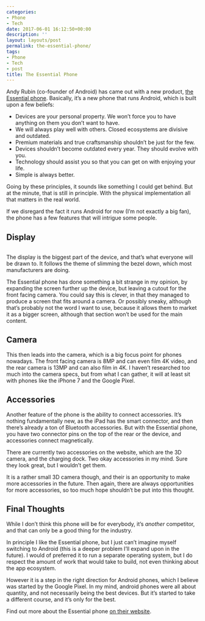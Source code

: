 ```yaml
---
categories:
- Phone
- Tech
date: 2017-06-01 16:12:50+00:00
description: ''
layout: layouts/post
permalink: the-essential-phone/
tags:
- Phone
- Tech
- post
title: The Essential Phone
---
```


<div class="kg-card-markdown">
<p>Andy Rubin (co-founder of Android) has came out with a new product, <a href="https://www.essential.com">the Essential phone</a>. Basically, it&#8217;s a new phone that runs Android, which is built upon a few beliefs:</p>
<ul>
<li>Devices are your personal property. We won&rsquo;t force you to have anything on them you don&rsquo;t want to have.</li>
<li>We will always play well with others. Closed ecosystems are divisive and outdated.</li>
<li>Premium materials and true craftsmanship shouldn&rsquo;t be just for the few.</li>
<li>Devices shouldn&rsquo;t become outdated every year. They should evolve with you.</li>
<li>Technology should assist you so that you can get on with enjoying your life.</li>
<li>Simple is always better.</li>
</ul>
<p>Going by these principles, it sounds like something I could get behind. But at the minute, that is still in principle. With the physical implementation all that matters in the real world.</p>
<p>If we disregard the fact it runs Android for now (I&#8217;m not exactly a big fan), the phone has a few features that will intrigue some people.</p>
<h2 id="display">Display</h2>
<p><img class="alignnone size-full wp-image-431" src="https://chrishannah.me/wp-content/uploads/2017/06/IMG_3419.jpg" alt=""/></p>
<p>The display is the biggest part of the device, and that&#8217;s what everyone will be drawn to. It follows the theme of slimming the bezel down, which most manufacturers are doing.</p>
<p>The Essential phone has done something a bit strange in my opinion, by expanding the screen further up the device, but leaving a cutout for the front facing camera. You could say this is clever, in that they managed to produce a screen that fits around a camera. Or possibly sneaky, although that&#8217;s probably not the word I want to use, because it allows them to market it as a bigger screen, although that section won&#8217;t be used for the main content.</p>
<h2 id="camera">Camera</h2>
<p>This then leads into the camera, which is a big focus point for phones nowadays. The front facing camera is 8MP and can even film 4K video, and the rear camera is 13MP and can also film in 4K. I haven&#8217;t researched too much into the camera specs, but from what I can gather, it will at least sit with phones like the iPhone 7 and the Google Pixel.</p>
<h2 id="accessories">Accessories</h2>
<p>Another feature of the phone is the ability to connect accessories. It&#8217;s nothing fundamentally new, as the iPad has the smart connector, and then there&#8217;s already a ton of Bluetooth accessories. But with the Essential phone, you have two connector pins on the top of the rear or the device, and accessories connect magnetically.</p>
<p>There are currently two accessories on the website, which are the 3D camera, and the charging dock. Two okay accessories in my mind. Sure they look great, but I wouldn&#8217;t get them.</p>
<p>It is a rather small 3D camera though, and their is an opportunity to make more accessories in the future. Then again, there are always opportunities for more accessories, so too much hope shouldn&#8217;t be put into this thought.</p>
<h2 id="finalthoughts">Final Thoughts</h2>
<p>While I don&#8217;t think this phone will be for everybody, it&#8217;s <em>another</em> competitor, and that can only be a good thing for the industry.</p>
<p>In principle I like the Essential phone, but I just can&#8217;t imagine myself switching to Android (this is a deeper problem I&#8217;ll expand upon in the future). I would of preferred it to run a separate operating system, but I do respect the amount of work that would take to build, not even thinking about the app ecosystem.</p>
<p>However it is a step in the right direction for Android phones, which I believe was started by the Google Pixel. In my mind, android phones were all about quantity, and not necessarily being the best devices. But it&#8217;s started to take a different course, and it&#8217;s only for the best.</p>
<p>Find out more about the Essential phone <a href="https://www.essential.com">on their website</a>.</p>
</div>